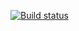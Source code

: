 [![Build status](https://ci.appveyor.com/api/projects/status/376bxqv5d221dvor?svg=true)](https://ci.appveyor.com/project/zolfjk/homework-automatization-5-2-vyo2c)